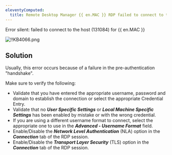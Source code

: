 ```yaml
---
eleventyComputed:
  title: Remote Desktop Manager {{ en.MAC }} RDP failed to connect to the host
---
```

Error silent: failed to connect to the host (131084) for {{ en.MAC }}  

![!!KB4066.png](https://webdevolutions.azureedge.net/docs/en/kb/KB4066.png)
## Solution
Usually, this error occurs because of a failure in the pre-authentication "handshake".  

Make sure to verify the following:  

* Validate that you have entered the appropriate username, password and domain to establish the connection or select the appropriate Credential Entry.  
* Validate that no ***User Specific Settings*** or ***Local Machine Specific Settings*** has been enabled by mistake or with the wrong credential.  
* If you are using a different username format to connect, select the appropriate one to use in the ***Advanced - Username Format*** field.  
* Enable/Disable the ***Network Level Authentication*** (NLA) option in the ***Connection*** tab of the RDP session.  
* Enable/Disable the ***Transport Layer Security*** (TLS) option in the ***Connection*** tab of the RDP session.  

